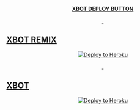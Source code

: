 <p align="center"><b><u>XBOT DEPLOY BUTTON<u/></b></p>

<p align="center">&nbsp;</p>

## XBOT REMIX

<p align="center"><a href="https://heroku.com/deploy?template=https://github.com/X-Newbie/XBot-Remix/tree/x-sql-extended"> <img src="https://www.herokucdn.com/deploy/button.svg" alt="Deploy to Heroku" /></a></p>

<p align="center">&nbsp;</p>

## XBOT

<p align="center"><a href="https://heroku.com/deploy?template=https://github.com/X-Newbie/XBOT/tree/sql-extended"> <img src="https://www.herokucdn.com/deploy/button.svg" alt="Deploy to Heroku" /></a></p>
